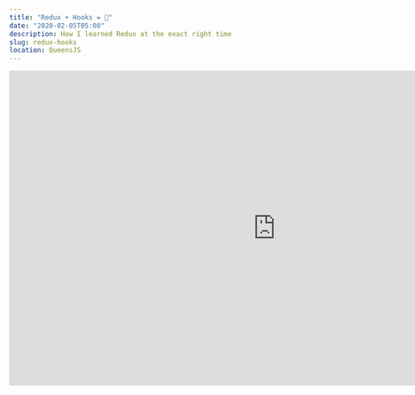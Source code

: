 ```yaml
---
title: "Redux + Hooks = 🤤"
date: "2020-02-05T05:00"
description: How I learned Redux at the exact right time
slug: redux-hooks
location: QueensJS
---
```


<iframe
	src="https://docs.google.com/presentation/d/e/2PACX-1vRtaPvro6rZuE6fu8csqAZ5HQIiUW9Hd-LxuSMOfCt1nOTZzp88GxYRakwHRaqv-rvvwk34lSSkAPqX/embed?start=false&loop=false&delayms=3000"
	frameBorder="0"
	width="960"
	height="569"
	allowFullScreen={true}
/>

# Notes / Research / Outline

Please forgive any gramatical errors, these are raw notes for the talk.

## What Do I Know?

### My Path To React

- I am a full stack developer who's has done most of his frontend development work in the jQuery heyday
	- I used to be all about managing state on my own
- I'm very much a hands on learner
	- I'd prefer to learn a new technology making something than reading a book or watching a video
- I missed that transition period between jQuery to React
	- Backbone and whatnot
- I've been following React for a bit (frontend devs at my previous job loved it)
- I have found Twitter to be an unbelievably helpful learning resource
	- All I follow are comedians and developers
	- I follow a bunch of React devs and I read the articles that they promoted around React and really dug the syntax
- To me, React is very similar to PHP
	- If you want to have all your HTML + CSS + JS in one file, you totally can, which is the PHP 4 way!
	- People diss PHP, but they shouldn't. It's a tank who's only mission is to complete that web request for your end user. Who cares if you had a syntax error or didn't define a variable or provided a function the wrong order of arguments, I just need to finish that request so the customer can spend money.
- I started playing around with React and dug the layout of the stuff
- I couldn't get into Redux
	- I was very confused by the `connect` function (still am)
	- I kinda understood actions, but their docs did a very bad job explaining how to use HTTP requests (turns out you need a middleware called Thunk?)
- I only picked up Redux this year on a greenfield app that I'm working on
	- Luckily, Redux had just released it's hooks solution right as we were starting, so we went all in with functional components + hooks

### Hooks

- React's replacement for life cycle methods in functional components
- Allow you to use state in functional components
- Conceptually, all hooks are items in an array ordered by the position in the component which is then ordered by the components position in the tree.
	- This is a very novel way of doing it and very effective
	- This means that hooks can not be nested in `if` statements or loops.
- Enables [Concurrent Mode](https://reactjs.org/docs/concurrent-mode-intro.html)
- You can totally opt-in to them over time! No need to dump your `class` based components at all!
	- This is what Facebook is doing, just roll with it.
- The way that I think about hooks' state is that there are small stores distributed around your app
	- A benefit of this is that you can limit the scope of your renders as there isn't a global state changing that will cascade re-renders down your app

#### `useState`

- The lowest form of state hooks
- Allows for storing values across renders
- IMHO you shouldn't store objects in here, but you totally can
- Returns an array of the current value and a setter for updating the value
- Takes a single argument which is the initial value
- For updating, you can either directly set a value or update the value functionally.
	- Ex: `setCount(current => current + 1)`
	- I like to do it functionally in effects so that I only need to track the setter in my dependency array

#### `useReducer`

- Allows for complex storing of state
- Update through a `dispatch` function
- Follows roughly the same pattern as Redux reducers
- If your state is an object, you should use this
- If you have 2 or more tightly coupled `useState`s or if your next state depends on the previous, you should probably switch to this

#### `useEffect`

- A function that runs after each render of the component (by default)
- Allows for an option return of a function to clean up after itself
	- Ex: You have an effect that binds an event listener to the DOM and you return a function to remove the event listener when the component is unmounted
- It's basically all the life cycle methods in one
- You can control when it runs by passing an array of dependencies as a second argument to it. When the value changes, the effect will be run.
	- I don't think there is a way to set an equality function for these values, so you probably shouldn't use an object here unless there is a guarantee that it stays the same (Immutable.js, immer)
- Has a fun cousin called `useLayoutEffect` that runs after the render to the DOM so that you can do effects based upon DOM sizing
- Please use multiple effects to separate concerns. This is more efficient and much cleaner.
- To put it bluntly, as a lot of guides just don't mention this, this is where you want to do your HTTP requests

#### `useContext`

- https://reactjs.org/docs/hooks-reference.html#usecontext
- Hook that allows you to use a React context object
- What even is a context?
	- Basically, it's an object defined outside of a component. It is passed into `React.createContext` which returns a "provider"
	- This provider is a React component that can be mounted high up in the component tree
	- `useContext` can then subscribe the original context object further down in the tree without prop drilling the value down
- Redux in React is the easiest way to describe a context provider: it has to be mounted way up in the tree and the children can read it indirectly.
- It's global state that won't make you queasy

#### `useCallback`

- This returns a memoized callback function
- You must use this in functions that deal with state and references variables defined in the functional component.
- This is needed because each function has it's own scope and that callbacks defined inside of it might be referencing stale values from previous renders.
- Takes a second argument of dependencies for similar reasons as `useEffect`

#### Making Your Own Hooks!

- Making your own hooks are super fun!
- Using the primitives described above, you can compose them inside of a function and share them all around your application or contain complexity in a large component.

```javascript
function useOrder() {
	const [order, setOrder] = useState(null)
	const fetchOrder = useCallback((orderID) => {
		fetch(`/orders/${orderID}`).then(o => setOrder(o))
	}, [setOrder])

	useEffect(() => {
		document.title = `Order #${order.id}`
	}, [order.id])

	return [order, fetchOrder]
}
```

### Redux

- Is sorta the industry standard when it comes to state management in React
	- Not tightly coupled with React at all
- Follows the Flux pattern of state updates
	- Circular/unidirectional
	- Read state -> render -> dispatch action -> use a reducer to update state from action -> read state -> render
	- `ui = f(state)`
	- You never directly update the state outside of the Reducer
- State storage is basically done in one global object
- State updates happen one at a time
  - This allows for cool stuff like rewinding actions for debugging
- Recently started providing hooks so that you don't need to use the `connect` function for your higher order components

#### The `Provider`

- Context that provides implicit state
- Usually wraps the whole application, which basically gives you global state that won't make you queasy
- Contains the `store` which is a giant object that contains the whole state of your application

#### Class Based Setup

- Higher Order Components
	- You have a component that takes in generic props...
	- ...and you connect Redux to this component by mapping Redux state/dispatchable actions to props
	- In this way, your component can be somewhat generic and you can conditionally change how these dispatches work or which state is being injected into the component, which allows you to reuse it.

#### Hooks Setup

- Higher order components are still a thing
- But, instead of injecting the state/dispatches, you wire it up in the component itself using hooks!

##### [`useSelector`](https://react-redux.js.org/next/api/hooks#useselector)

- This is the hooks version of `mapStateToProps`
- It takes two arguments
	- First is a function that selects the values you want from the state
	- Second is an optional equality function that defines an equality function.
		- This can be used to prevent re-renders.
		- By default, it uses reference equality (`===`), but Redux does provide a `shallowEqual` function that can be tossed in here easily.
- Can easily be combined with `reselect` and `re-reselect`
	- [reselect](https://github.com/reduxjs/reselect)
	- [re-reselect](https://github.com/toomuchdesign/re-reselect)
- Can return more than just objects

```javascript
const user = useSelector(store => store.users.byID[userID])
const tweets = useSelector(store => store.tweets.byUserID[userID])
```

##### `useDispatch`

- [useDispatch](https://react-redux.js.org/next/api/hooks#usedispatch)
- This is the hooks version of `mapDispatchToProps`
- It just returns a `dispatch` function that you can pipe actions into.
- If you are using this in a higher order component, you should wrap your callbacks with `useCallback` to prevent re-renders

```javascript
const dispatch = useDispatch()
const sendTweet = useCallback((tweet) => dispatch({ type: 'SEND_TWEET', tweet }), [dispatch])
```

##### The Community

- [rehooks/awesome-react-hooks](https://github.com/rehooks/awesome-react-hooks)
	- List of all the hooks ever
- [react-use](https://github.com/streamich/react-use)
	- So many good hooks, especially the ones that replicate the existing life cycle methods

### Hooks + Redux

- Personally, for a large app, I'm not sold on hooks being the best solution for large amounts of data storage
	- For example, you have a logged in user who's info you will use everywhere
	- Mapping this out:
		- You'll have their name and picture in the top right hand corner of the app
		- Their name is in the welcome message post login
		- All timestamps need to be converted to their timezone
	- Okay, cool, so we'll fetch the user and have that as a context provider. Because the user is everywhere and pretty static, we can totally wrap the app with that provider.
	- To which I say, yes you totally can, but how far can this go logically? How are you going to deal with your one to many relationships.
	- Let's talk about the widgets that you are selling
	- You have hundreds of widgets. You have a list view and a single item view that you can navigate to from the list view.
	- You can take the provider approach and load all your widgets in to one context and then provide another context that will allow you to view a single widget in another context.
	- But now you have to persist and update these widgets
	- Do you think you can do this better than Redux? Furthermore, do you think you can cultivate an ecosystem of ready made middlewares that make you more efficient/reliable?

<Tweet id="1192420546912432128">
	<blockquote><p lang="en" dir="ltr">local state, yes. but global, no. if you centralize it, it will either turn into a salad or tank performance b/c everything re-renders on every state change. i am seeing people do this recently as some kind of work around, which is pretty sad: <a href="https://t.co/ouhjisVsQ4">https://t.co/ouhjisVsQ4</a></p>&mdash; ☄︎ (@0xca0a) <a href="https://twitter.com/0xca0a/status/1192420546912432128?ref_src=twsrc%5Etfw">November 7, 2019</a></blockquote>
</Tweet>

- Another thing I am skeptical about with hooks is tracing and debugging
	- Let's remember that hooks are just unnamed items in a global array
	- You get a bug report from a user, how do you determine where the bug came from/how they got there?
	- I personally use Sentry, which is able to capture stack traces and allows me to log bread crumbs to help me debug things
	- I have setup Redux to leave me a little log messages on each Redux state change which helps me see obvious bugs and how they lead there
	- I have not seen how you can do something similar with hooks in a built in fashion
		- More to the point, I struggle to debug simple hooks in a local dev environment
		- I've had a few bugs come up with hooks endlessly re-rendering a component from the "inside" (whyDidYouRender did not pick up on it because it only re-rendered the children) that I've had to manually put `console.log`s in all the hooks to determine which one was causing it.
	- Maybe I should fix this up like I'd like [troch/reinspect](https://github.com/troch/reinspect)

```javascript
function useTweets(userID) {
	const dispatch = useDispatch()
	const tweets = useSelector(store => store.tweets.byUserID[userID])
	const sendTweet = useCallback((tweet) => dispatch({ type: 'SEND_TWEET', tweet }), [dispatch])

	return [tweets, sendTweet]
}

const [tweets, sendTweet] = useTweets(34)
```

## What Don't I Know?

### Hooks

- Concurrent mode?
	- What is it?
	- I know that it doesn't work with effects? Why? Maybe I'm wrong about this?
	- How does it work?

### Redux

- How would Suspense even work with it?
- I really need to get a grasp of the `connect` function before I can shit talk it

### Hooks + Redux

- Is it a good idea?
- Does it sorta go against the grain of a unidirectional flow?
- Really need to wrap my head around [memoizing selectors](https://react-redux.js.org/next/api/hooks#using-memoizing-selectors)

### Reselect

- I really need to understand how to combine selectors
